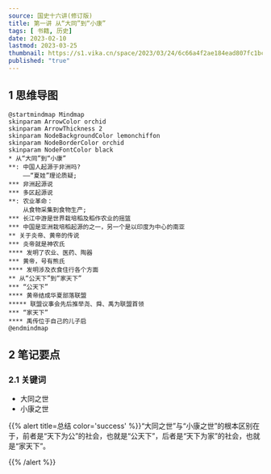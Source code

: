 ```yaml
---
source: 国史十六讲(修订版)
title: 第一讲 从“大同”到“小康”
tags: [ 书籍, 历史]
date: 2023-02-10
lastmod: 2023-03-25 
thumbnail: https://s1.vika.cn/space/2023/03/24/6c66a4f2ae184ead807fc1bc4555091a?attname=v2-a8acdeb786ba04cdf7baa93dc79f19af_r.jpg
published: "true"
---
```


## 1 思维导图

```plantuml
@startmindmap Mindmap
skinparam ArrowColor orchid
skinparam ArrowThickness 2
skinparam NodeBackgroundColor lemonchiffon
skinparam NodeBorderColor orchid
skinparam NodeFontColor black
* 从“大同”到“小康”
**: 中国人起源于非洲吗?
    ——“夏娃”理论质疑;
*** 非洲起源说
*** 多区起源说
**: 农业革命：
    从食物采集到食物生产;
*** 长江中游是世界栽培稻及稻作农业的摇篮
*** 中国是亚洲栽培稻起源的之一，另一个是以印度为中心的南亚
** 关于炎帝、黄帝的传说
*** 炎帝就是神农氏
**** 发明了农业、医药、陶器
*** 黄帝，号有熊氏
**** 发明涉及衣食住行各个方面
** 从“公天下”到“家天下”
*** “公天下”
**** 黄帝结成华夏部落联盟
***** 联盟议事会先后推举尧、舜、禹为联盟首领
*** “家天下”
**** 禹传位于自己的儿子启
@endmindmap
```


## 2 笔记要点

 

### 2.1 关键词

- 大同之世
- 小康之世

 

{{% alert title=总结 color='success' %}}“大同之世”与“小康之世”的根本区别在于，前者是“天下为公”的社会，也就是“公天下”，后者是“天下为家”的社会，也就是“家天下”。

 {{% /alert %}}
